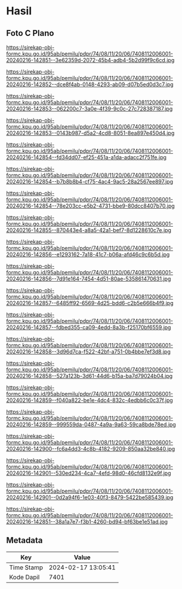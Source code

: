 # Hasil

## Foto C Plano

https://sirekap-obj-formc.kpu.go.id/95ab/pemilu/pdpr/74/08/11/20/06/7408112006001-20240216-142851--3e62359d-2072-45b4-adb4-5b2d99f9c6cd.jpg

https://sirekap-obj-formc.kpu.go.id/95ab/pemilu/pdpr/74/08/11/20/06/7408112006001-20240216-142852--dce8f4ab-0148-4293-ab09-d07b5ed0d3c7.jpg

https://sirekap-obj-formc.kpu.go.id/95ab/pemilu/pdpr/74/08/11/20/06/7408112006001-20240216-142853--062200c7-3a0e-4f39-9c0c-27c728387187.jpg

https://sirekap-obj-formc.kpu.go.id/95ab/pemilu/pdpr/74/08/11/20/06/7408112006001-20240216-142853--0143b987-d5a2-4cd8-8051-8ea897e450d4.jpg

https://sirekap-obj-formc.kpu.go.id/95ab/pemilu/pdpr/74/08/11/20/06/7408112006001-20240216-142854--fd34dd07-ef25-451a-a1da-adacc2f751fe.jpg

https://sirekap-obj-formc.kpu.go.id/95ab/pemilu/pdpr/74/08/11/20/06/7408112006001-20240216-142854--b7b8b8b4-cf75-4ac4-9ac5-28a2567ee897.jpg

https://sirekap-obj-formc.kpu.go.id/95ab/pemilu/pdpr/74/08/11/20/06/7408112006001-20240216-142854--78e203cc-e5b2-4731-bbe9-80dcc8407b70.jpg

https://sirekap-obj-formc.kpu.go.id/95ab/pemilu/pdpr/74/08/11/20/06/7408112006001-20240216-142855--870443e4-a8a5-42a1-bef7-8d1228610c7e.jpg

https://sirekap-obj-formc.kpu.go.id/95ab/pemilu/pdpr/74/08/11/20/06/7408112006001-20240216-142856--e1293162-7a18-41c7-b06a-afd46c9c6b5d.jpg

https://sirekap-obj-formc.kpu.go.id/95ab/pemilu/pdpr/74/08/11/20/06/7408112006001-20240216-142856--7d91e164-7454-4d51-80ae-535861470631.jpg

https://sirekap-obj-formc.kpu.go.id/95ab/pemilu/pdpr/74/08/11/20/06/7408112006001-20240216-142857--6485ff92-6569-4d25-bdd6-c2b5e666b4f9.jpg

https://sirekap-obj-formc.kpu.go.id/95ab/pemilu/pdpr/74/08/11/20/06/7408112006001-20240216-142857--fdbed355-ca09-4edd-8a3b-f25170bf6559.jpg

https://sirekap-obj-formc.kpu.go.id/95ab/pemilu/pdpr/74/08/11/20/06/7408112006001-20240216-142858--3d96d7ca-f522-42bf-a751-0b4bbe7ef3d8.jpg

https://sirekap-obj-formc.kpu.go.id/95ab/pemilu/pdpr/74/08/11/20/06/7408112006001-20240216-142858--527a123b-3d61-44d6-b15a-ba7d79024b04.jpg

https://sirekap-obj-formc.kpu.go.id/95ab/pemilu/pdpr/74/08/11/20/06/7408112006001-20240216-142859--f040a822-be1e-4dc4-832c-4edbb6c0c37f.jpg

https://sirekap-obj-formc.kpu.go.id/95ab/pemilu/pdpr/74/08/11/20/06/7408112006001-20240216-142859--999559da-0487-4a9a-9a63-59ca8bde78ed.jpg

https://sirekap-obj-formc.kpu.go.id/95ab/pemilu/pdpr/74/08/11/20/06/7408112006001-20240216-142900--fc6a4dd3-4c8b-4182-9209-850aa32be840.jpg

https://sirekap-obj-formc.kpu.go.id/95ab/pemilu/pdpr/74/08/11/20/06/7408112006001-20240216-142901--530ed234-4ca7-4efd-98d0-46cfd8132e9f.jpg

https://sirekap-obj-formc.kpu.go.id/95ab/pemilu/pdpr/74/08/11/20/06/7408112006001-20240216-142901--0d2a94f6-1e03-40f3-8479-5422be585439.jpg

https://sirekap-obj-formc.kpu.go.id/95ab/pemilu/pdpr/74/08/11/20/06/7408112006001-20240216-142851--38a1a7e7-f3b1-4260-bd94-bf63be1e51ad.jpg


## Metadata

| Key        | Value               |
| ---------- | ------------------- |
| Time Stamp | 2024-02-17 13:05:41 |
| Kode Dapil | 7401                |



